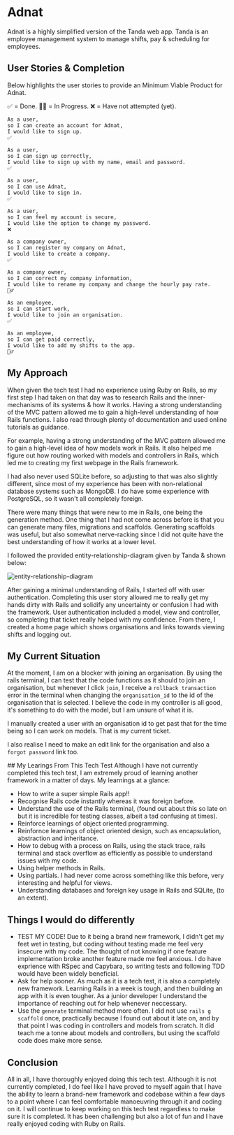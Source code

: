 # Adnat

Adnat is a highly simplified version of the Tanda web app. Tanda is an employee management system to manage shifts, pay & scheduling for employees.

## User Stories & Completion

Below highlights the user stories to provide an Minimum Viable Product for Adnat.

✅ = Done.
🏃‍♂️ = In Progress.
❌ = Have not attempted (yet).
```
As a user,
so I can create an account for Adnat,
I would like to sign up.
✅
```
```
As a user,
so I can sign up correctly,
I would like to sign up with my name, email and password.
✅
```

```
As a user,
so I can use Adnat,
I would like to sign in.
✅
```
```
As a user,
so I can feel my account is secure,
I would like the option to change my password.
❌
```
```
As a company owner,
so I can register my company on Adnat,
I would like to create a company.
✅
```
```
As a company owner,
so I can correct my company information,
I would like to rename my company and change the hourly pay rate.
🏃‍♂️
```
```
As an employee,
so I can start work,
I would like to join an organisation.
✅
```
```
As an employee,
so I can get paid correctly,
I would like to add my shifts to the app.
🏃‍♂️
```

## My Approach
When given the tech test I had no experience using Ruby on Rails, so my first step I had taken on that day was to research Rails and the inner-mechanisms of its systems & how it works. Having a strong understanding of the MVC pattern allowed me to gain a high-level understanding of how Rails functions. I also read through plenty of documentation and used online tutorials as guidance.

For example, having a strong understanding of the MVC pattern allowed me to gain a high-level idea of how models work in Rails. It also helped me figure out how routing worked with models and controllers in Rails, which led me to creating my first webpage in the Rails framework.

I had also never used SQLite before, so adjusting to that was also slightly different, since most of my experience has been with non-relational database systems such as MongoDB. I do have some experience with PostgreSQL, so it wasn't all completely foreign.

There were many things that were new to me in Rails, one being the generation method. One thing that I had not come across before is that you can generate many files, migrations and scaffolds. Generating scaffolds was useful, but also somewhat nerve-racking since I did not quite have the best understanding of how it works at a lower level.

I followed the provided entity-relationship-diagram given by Tanda & shown below:

![entity-relationship-diagram](https://camo.githubusercontent.com/30ef1d3b4302559fb61891d45ca1057fea9092ecd37ba04608fe0902ca17d0c9/68747470733a2f2f692e696d6775722e636f6d2f7731597a4e59362e706e67)

After gaining a minimal understanding of Rails, I started off with user authentication. Completing this user story allowed me to really get my hands dirty with Rails and solidify any uncertainty or confusion I had with the framework. User authentication included a model, view and controller, so completing that ticket really helped with my confidence. From there, I created a home page which shows organisations and links towards viewing shifts and logging out.

## My Current Situation
At the moment, I am on a blocker with joining an organisation. By using the rails terminal, I can test that the code functions as it should to join an organisation, but whenever I click `join`, I receive a `rollback transaction` error in the terminal when changing the `organisation_id` to the id of the organisation that is selected. I believe the code in my controller is all good, it's something to do with the model, but I am unsure of what it is.

I manually created a user with an organisation id to get past that for the time being so I can work on models. That is my current ticket.

I also realise I need to make an edit link for the organisation and also a `forgot password` link too.

## My Learings From This Tech Test
Although I have not currently completed this tech test, I am extremely proud of learning another framework in a matter of days.
My learnings at a glance:
* How to write a super simple Rails app!!
* Recognise Rails code instantly whereas it was foreign before.
* Understand the use of the Rails terminal, (found out about this so late on but it is incredible for testing classes, albeit a tad confusing at times).
* Reinforce learnings of object oriented programming.
* Reinfornce learnings of object oriented design, such as encapsulation, abstraction and inheritance.
* How to debug with a process on Rails, using the stack trace, rails terminal and stack overflow as efficiently as possible to understand issues with my code.
* Using helper methods in Rails.
* Using partials. I had never come across something like this before, very interesting and helpful for views.
* Understanding databases and foreign key usage in Rails and SQLite, (to an extent).

## Things I would do differently
* TEST MY CODE! Due to it being a brand new framework, I didn't get my feet wet in testing, but coding without testing made me feel very insecure with my code. The thought of not knowing if one feature implementation broke another feature made me feel anxious. I do have exprience with RSpec and Capybara, so writing tests and following TDD would have been widely beneficial.
* Ask for help sooner. As much as it is a tech test, it is also a completely new framework. Learning Rails in a week is tough, and then building an app with it is even tougher. As a junior developer I understand the importance of reaching out for help whenever neccessary.
* Use the `generate` terminal method more often. I did not use `rails g scaffold` once, practically because I found out about it late on, and by that point I was coding in controllers and models from scratch. It did teach me a tonne about models and controllers, but using the scaffold code does make more sense.

## Conclusion
All in all, I have thoroughly enjoyed doing this tech test. Although it is not currently completed, I do feel like I have proved to myself again that I have the ability to learn a brand-new framework and codebase within a few days to a point where I can feel comfortable manoeuvring through it and coding on it. I will continue to keep working on this tech test regardless to make sure it is completed. It has been challenging but also a lot of fun and I have really enjoyed coding with Ruby on Rails.